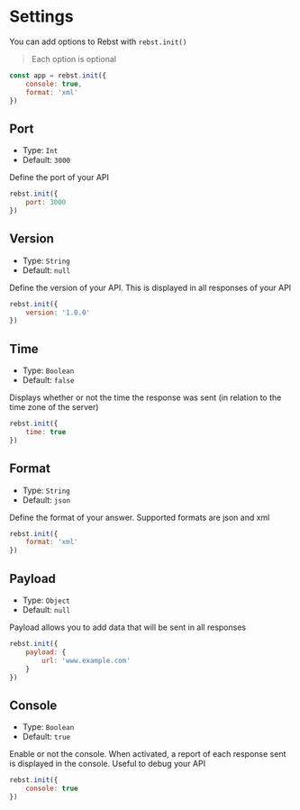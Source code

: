 # Settings
You can add options to Rebst with `rebst.init()`

> Each option is optional

```javascript
const app = rebst.init({
    console: true,
    format: 'xml'
})
```

## Port

- Type: `Int`
- Default: `3000`

Define the port of your API

```javascript
rebst.init({
    port: 3000
})
```

## Version

- Type: `String`
- Default: `null`

Define the version of your API. This is displayed in all responses of your API

```javascript
rebst.init({
    version: '1.0.0'
})
```

## Time

- Type: `Boolean`
- Default: `false`

Displays whether or not the time the response was sent (in relation to the time zone of the server)

```javascript
rebst.init({
    time: true
})
```

## Format

- Type: `String`
- Default: `json`

Define the format of your answer. Supported formats are json and xml

```javascript
rebst.init({
    format: 'xml'
})
```

## Payload

- Type: `Object`
- Default: `null`

Payload allows you to add data that will be sent in all responses

```javascript
rebst.init({
    payload: {
        url: 'www.example.com'
    }
})
```

## Console

- Type: `Boolean`
- Default: `true`

Enable or not the console. When activated, a report of each response sent is displayed in the console. Useful to debug your API

```javascript
rebst.init({
    console: true
})
```